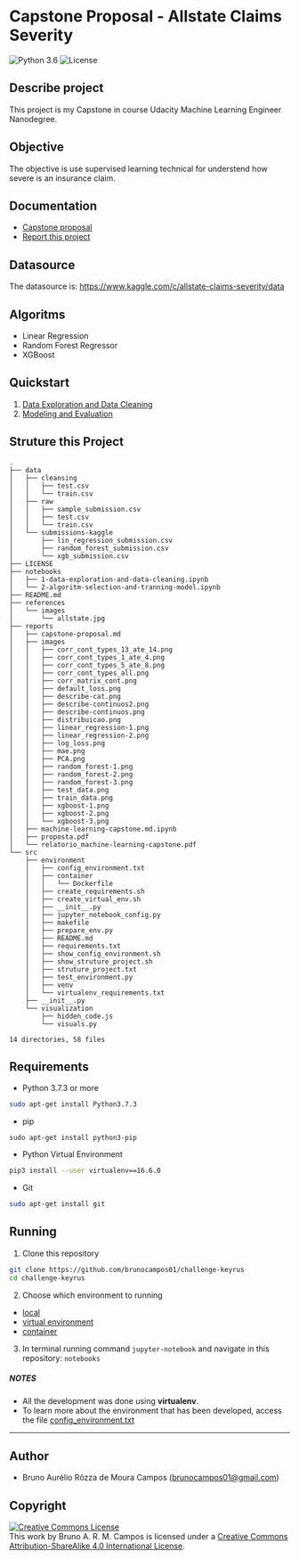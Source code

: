 # Capstone Proposal - Allstate Claims Severity
![Python 3.6](https://img.shields.io/badge/python-3.5%20%7C%203.6%20%7C%203.7-blue.svg)
![License](https://img.shields.io/badge/Code%20License-MIT-blue.svg)

## Describe project
 This project is my Capstone in course Udacity Machine Learning Engineer Nanodegree.

## Objective
The objective is use supervised learning technical for understend how severe is an insurance claim.

## Documentation
- [Capstone proposal](reports/)
- [Report this project](reports/)

## Datasource
The datasource is: https://www.kaggle.com/c/allstate-claims-severity/data

## Algoritms
- Linear Regression
- Random Forest Regressor
- XGBoost

## Quickstart
1. [Data Exploration and Data Cleaning](notebooks/)
2. [Modeling and Evaluation](notebooks/)

## Struture this Project
```
.
├── data
│   ├── cleansing
│   │   ├── test.csv
│   │   └── train.csv
│   ├── raw
│   │   ├── sample_submission.csv
│   │   ├── test.csv
│   │   └── train.csv
│   └── submissions-kaggle
│       ├── lin_regression_submission.csv
│       ├── random_forest_submission.csv
│       └── xgb_submission.csv
├── LICENSE
├── notebooks
│   ├── 1-data-exploration-and-data-cleaning.ipynb
│   └── 2-algoritm-selection-and-tranning-model.ipynb
├── README.md
├── references
│   └── images
│       └── allstate.jpg
├── reports
│   ├── capstone-proposal.md
│   ├── images
│   │   ├── corr_cont_types_13_ate_14.png
│   │   ├── corr_cont_types_1_ate_4.png
│   │   ├── corr_cont_types_5_ate_8.png
│   │   ├── corr_cont_types_all.png
│   │   ├── corr_matrix_cont.png
│   │   ├── default_loss.png
│   │   ├── describe-cat.png
│   │   ├── describe-continuos2.png
│   │   ├── describe-continuos.png
│   │   ├── distribuicao.png
│   │   ├── linear_regression-1.png
│   │   ├── linear_regression-2.png
│   │   ├── log_loss.png
│   │   ├── mae.png
│   │   ├── PCA.png
│   │   ├── random_forest-1.png
│   │   ├── random_forest-2.png
│   │   ├── random_forest-3.png
│   │   ├── test_data.png
│   │   ├── train_data.png
│   │   ├── xgboost-1.png
│   │   ├── xgboost-2.png
│   │   └── xgboost-3.png
│   ├── machine-learning-capstone.md.ipynb
│   ├── proposta.pdf
│   └── relatorio_machine-learning-capstone.pdf
└── src
    ├── environment
    │   ├── config_environment.txt
    │   ├── container
    │   │   └── Dockerfile
    │   ├── create_requirements.sh
    │   ├── create_virtual_env.sh
    │   ├── __init__.py
    │   ├── jupyter_notebook_config.py
    │   ├── makefile
    │   ├── prepare_env.py
    │   ├── README.md
    │   ├── requirements.txt
    │   ├── show_config_environment.sh
    │   ├── show_struture_project.sh
    │   ├── struture_project.txt
    │   ├── test_environment.py
    │   ├── venv
    │   └── virtualenv_requirements.txt
    ├── __init__.py
    └── visualization
        ├── hidden_code.js
        └── visuals.py

14 directories, 58 files
```

## Requirements
- Python 3.7.3 or more
```sh
sudo apt-get install Python3.7.3
```

- pip
```
sudo apt-get install python3-pip
```

- Python Virtual Environment
```sh
pip3 install --user virtualenv==16.6.0
```

- Git
```sh
sudo apt-get install git
```

## Running
1. Clone this repository
```sh
git clone https://github.com/brunocampos01/challenge-keyrus
cd challenge-keyrus
```

2. Choose which environment to running
 - [local](src/environment/README.md)
 - [virtual environment](src/environment/README.md)
 - [container](src/environment/README.md)

3. In terminal running command `jupyter-notebook` and navigate in this repository: `notebooks`

##### NOTES
- All the development was done using **virtualenv**. 
- To learn more about the environment that has been developed, access the file [config_environment.txt](src/environment/config_environment.txt)

---

## Author
- Bruno Aurélio Rôzza de Moura Campos (brunocampos01@gmail.com)

## Copyright
<a rel="license" href="http://creativecommons.org/licenses/by-sa/4.0/"><img alt="Creative Commons License" style="border-width:0" src="https://i.creativecommons.org/l/by-sa/4.0/88x31.png" /></a><br />This work by <span xmlns:cc="http://creativecommons.org/ns#" property="cc:attributionName">Bruno A. R. M. Campos</span> is licensed under a <a rel="license" href="http://creativecommons.org/licenses/by-sa/4.0/">Creative Commons Attribution-ShareAlike 4.0 International License</a>.
